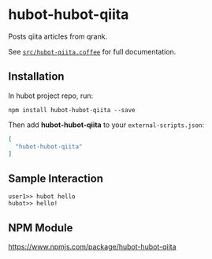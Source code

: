 # hubot-hubot-qiita

Posts qiita articles from qrank.

See [`src/hubot-qiita.coffee`](src/hubot-qiita.coffee) for full documentation.

## Installation

In hubot project repo, run:

`npm install hubot-hubot-qiita --save`

Then add **hubot-hubot-qiita** to your `external-scripts.json`:

```json
[
  "hubot-hubot-qiita"
]
```

## Sample Interaction

```
user1>> hubot hello
hubot>> hello!
```

## NPM Module

https://www.npmjs.com/package/hubot-hubot-qiita
